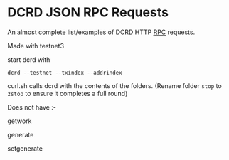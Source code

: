 # DCRD JSON RPC Requests
An almost complete list/examples of DCRD HTTP [RPC](https://github.com/decred/dcrd/blob/master/docs/json_rpc_api.mediawiki) requests.

Made with testnet3

start dcrd with 

`dcrd --testnet --txindex --addrindex`


curl.sh calls dcrd with the contents of the folders. (Rename folder `stop` to `zstop` to ensure it completes a full round)



Does not have :-

getwork

generate

setgenerate
